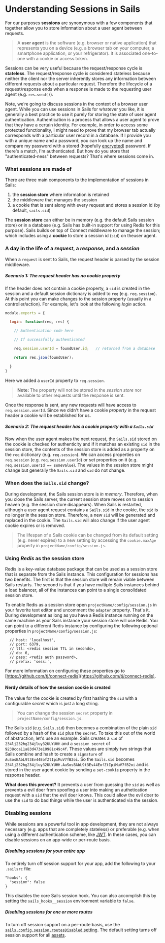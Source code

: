 # Understanding Sessions in Sails

For our purposes **sessions** are synonymous with a few components that together allow you to store information about a user agent between requests.

>A **user agent** is the software (e.g. browser or native application) that represents you on a device (e.g. a browser tab on your computer, a smartphone application, or your refrigerator).  It is associated one-to-one with a cookie or access token.

Sessions can be very useful because the request/response cycle is **stateless**. The request/response cycle is considered stateless because neither the client nor the server inherently stores any information between different requests about a particular request.  Therefore the lifecycle of a request/response ends when a response is made to the requesting user agent (e.g. `res.send()`).

Note, we’re going to discuss sessions in the context of a browser user agent. While you can use sessions in Sails for whatever you like, it is generally a best practice to use it purely for storing the state of user agent authentication. Authentication is a process that allows a user agent to prove that they have a certain identity.  For example, in order to access some protected functionality, I might need to prove that my browser tab actually corresponds with a particular user record in a database.  If I provide you with a unique name and a password, you can look up the name and compare my password with a stored (hopefully [encrypted](http://node-machine.org/machinepack-passwords/encrypt-password)) password.  If there's a match, I'm authenticated. But how do you store that "authenticated-ness" between requests? That's where sessions come in.

### What sessions are made of
There are three main components to the implementation of sessions in Sails:
1. the **session store** where information is retained
2. the middleware that manages the session
3. a cookie that is sent along with every request and stores a session id (by default, `sails.sid`)

The **session store** can either be in memory (e.g. the default Sails session store) or in a database (e.g. Sails has built-in support for using Redis for this purpose).  Sails builds on top of Connect middleware to manage the session; which includes using a **cookie** to store a session id (`sid`) on theuser agent.

### A day in the life of a *request*, a *response*, and a *session*
When a `request` is sent to Sails, the request header is parsed by the session middleware.

##### Scenario 1: The request header has no *cookie property*

If the header does not contain a cookie property, a `sid` is created in the session and a default session dictionary is added to `req` (e.g. `req.session`).  At this point you can make changes to the session property (usually in a controller/action).  For example, let's look at the following *login* action.

```javascript
module.exports = {

  login: function(req, res) {

    // Authentication code here

    // If successfully authenticated

    req.session.userId = foundUser.id;   // returned from a database

    return res.json(foundUser);

  }
}
```

Here we added a `userId` property to `req.session`.

> **Note:** The property will not be stored in the *session store* nor available to other requests until the response is sent.

Once the response is sent, any new requests will have access to `req.session.userId`. Since we didn't have a cookie *property* in the request header a cookie will be established for us.

##### Scenario 2: The request header has a cookie *property* with a `Sails.sid`

Now when the user agent makes the next request, the `Sails.sid` stored on the cookie is checked for authenticity and if it matches an existing `sid` in the session store, the contents of the session store is added as a property on the `req` dictionary (e.g. `req.session`).  We can access properties on `req.session` (e.g. `req.session.userId`) or set properties on it (e.g. `req.session.userId == someValue`).  The values in the session store might change but generally the `Sails.sid` and `sid` do not change.

### When does the `Sails.sid` change?
During development, the Sails session store is *in memory*.  Therefore, when you close the Sails server, the current session store moves on to session heaven (e.g. the session store disappears).  When Sails is restarted, although a user agent request contains a `Sails.sid` in the cookie, the `sid` is no longer in the session store.  Therefore, a new `sid` will be generated and replaced in the cookie.  The `Sails.sid` will also change if the user agent cookie expires or is removed.

>The lifespan of a Sails cookie can be changed from its default setting (e.g. never expires) to a new setting by accessing the `cookie.maxAge` property in `projectName/config/session.js`.


### Using *Redis* as the session store

Redis is a key-value database package that can be used as a session store that is separate from the Sails instance.  This configuration for sessions has two benefits.  The first is that the session store will remain viable between Sails restarts.  The second is that if you have multiple Sails instances behind a load balancer, all of the instances can point to a single consolidated session store.

To enable Redis as a session store open `projectName/config/session.js` in your favorite text editor and uncomment the `adapter` property.  That's it.  During development as long as you have a Redis instance running on the same machine as your Sails instance your session store will use Redis.  You can point to a different Redis instance by configuring the following optional properties in `projectName/config/session.js`:

```
  // host: 'localhost',
  // port: 6379,
  // ttl: <redis session TTL in seconds>,
  // db: 0,
  // pass: <redis auth password>,
  // prefix: 'sess:',

```

For more information on configuring these properties go to [https://github.com/tj/connect-redis](https://github.com/tj/connect-redis).

#### Nerdy details of how the session cookie is created
The value for the cookie is created by first hashing the `sid` with a configurable *secret* which is just a long string.

>You can change the session `secret` property in `projectName/config/session.js`.

The Sails `sid` (e.g. `Sails.sid`) then becomes a combination of the plain `sid` followed by a hash of the `sid` plus the `secret`.  To take this out of the world of abstraction, let's use an example.  Sails creates a `sid` of `234lj232hg234jluy32UUYUHH` and a `session secret` of `9238cca11a83d473e10981c49c4f`. These values are simply two strings that Sails combine and hash to create a `signature` of `AuSosBAbL9t3Ev44EofZtIpiMuV7fB2oi`.  So the `Sails.sid` becomes `234lj232hg234jluy32UUYUHH.AuSosBAbL9t3Ev44EofZtIpiMuV7fB2oi` and is stored in the user agent cookie by sending a `set-cookie` property in the response header.

**What does this prevent?** It prevents a user from guessing the `sid` as well as prevents a evil doer from spoofing a user into making an authetication request with a `sid` that the evil doer knows.  This could allow the evil doer to use the `sid` to do bad things while the user is authenticated via the session.

### Disabling sessions

While sessions are a powerful tool in app development, they are not always necessary (e.g. apps that are completely stateless) or preferable (e.g. when using a different authentication scheme, like <a href="https://github.com/sails101/jwt-login" target="_blank">JWT</a>.  In these cases, you can disable sessions on an app-wide or per-route basis.

##### Disabling sessions for your entire app

To entirely turn off session support for your app, add the following to your `.sailsrc` file:

```
"hooks": {
  "session": false
}
```

This disables the core Sails session hook.  You can also accomplish this by setting the `sails_hooks__session` environment variable to `false`.

##### Disabling sessions for one or more routes

To turn off session support on a per-route basis, use the [`sails.config.session.routesDisabled` setting](http://next.sailsjs.com/documentation/reference/configuration/sails-config-session#?properties).  The default setting turns off session support for all [assets](http://next.sailsjs.com/documentation/concepts/assets).

<docmeta name="displayName" value="Sessions">
